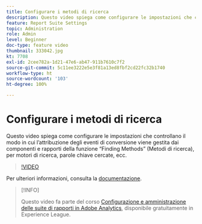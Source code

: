 ```yaml
---
title: Configurare i metodi di ricerca
description: Questo video spiega come configurare le impostazioni che controllano il modo in cui l’attribuzione degli eventi di conversione viene gestita dai componenti e rapporti della funzione “Finding Methods” (Metodi di ricerca), per motori di ricerca, parole chiave cercate, ecc.
feature: Report Suite Settings
topic: Administration
role: Admin
level: Beginner
doc-type: feature video
thumbnail: 333042.jpg
kt: 7708
exl-id: 2cee782a-1d21-47e6-ab47-911b7610c7f2
source-git-commit: 5c11ee3222e5e3f81a13ed8fbf2cd22fc32b1740
workflow-type: ht
source-wordcount: '103'
ht-degree: 100%

---
```


# Configurare i metodi di ricerca

Questo video spiega come configurare le impostazioni che controllano il modo in cui l’attribuzione degli eventi di conversione viene gestita dai componenti e rapporti della funzione “Finding Methods” (Metodi di ricerca), per motori di ricerca, parole chiave cercate, ecc.

>[!VIDEO](https://video.tv.adobe.com/v/333042/?quality=12&learn=on)

Per ulteriori informazioni, consulta la [documentazione](https://experienceleague.adobe.com/docs/analytics/admin/admin-tools/finding-methods.html?lang=it).

>[!INFO]
>
> Questo video fa parte del corso [Configurazione e amministrazione delle suite di rapporti in Adobe Analytics](https://experienceleague.adobe.com/?recommended=Analytics-A-1-2021.1.administration&amp;lang=it), disponibile gratuitamente in Experience League.